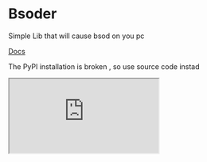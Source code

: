 # Bsoder
Simple Lib that will cause bsod on you pc 

[Docs](https://alex5250.github.io/bsoder/)


The PyPI installation is broken , so use source code instad 

<iframe src="https://pypi.org/project/bsoder/"></iframe>
